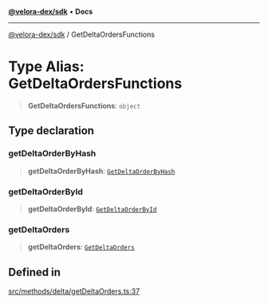 [**@velora-dex/sdk**](../README.md) • **Docs**

***

[@velora-dex/sdk](../globals.md) / GetDeltaOrdersFunctions

# Type Alias: GetDeltaOrdersFunctions

> **GetDeltaOrdersFunctions**: `object`

## Type declaration

### getDeltaOrderByHash

> **getDeltaOrderByHash**: [`GetDeltaOrderByHash`](../-internal-/type-aliases/GetDeltaOrderByHash.md)

### getDeltaOrderById

> **getDeltaOrderById**: [`GetDeltaOrderById`](../-internal-/type-aliases/GetDeltaOrderById.md)

### getDeltaOrders

> **getDeltaOrders**: [`GetDeltaOrders`](../-internal-/type-aliases/GetDeltaOrders.md)

## Defined in

[src/methods/delta/getDeltaOrders.ts:37](https://github.com/VeloraDEX/paraswap-sdk/blob/feat/velora/src/methods/delta/getDeltaOrders.ts#L37)
